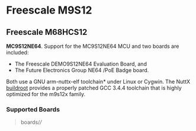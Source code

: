 # Freescale M9S12

## Freescale M68HCS12

**MC9S12NE64**. Support for the MC9S12NE64 MCU and two boards are
included:

  - The Freescale DEMO9S12NE64 Evaluation Board, and
  - The Future Electronics Group NE64 /PoE Badge board.

Both use a GNU arm-nuttx-elf toolchain\* under Linux or Cygwin. The
NuttX [buildroot](https://bitbucket.org/nuttx/buildroot/downloads/)
provides a properly patched GCC 3.4.4 toolchain that is highly optimized
for the m9s12x family.

### Supported Boards

> boards/*/*
